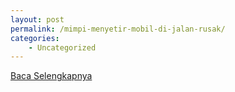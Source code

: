 ```yaml
---
layout: post
permalink: /mimpi-menyetir-mobil-di-jalan-rusak/
categories:
    - Uncategorized
---
```


[Baca Selengkapnya](/10)